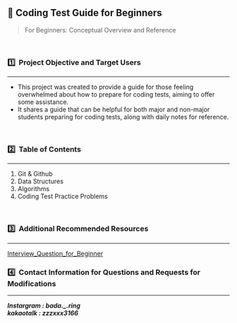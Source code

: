 ## 📌 Coding Test Guide for Beginners

> For Beginners: Conceptual Overview and Reference
> 
<br>

### 1️⃣  Project Objective and Target Users

---

- This project was created to provide a guide for those feeling overwhelmed about how to prepare for coding tests, aiming to offer some assistance.
- It shares a guide that can be helpful for both major and non-major students preparing for coding tests, along with daily notes for reference.
<br>

### 2️⃣  Table of Contents

---

1. Git & Github
2. Data Structures
3. Algorithms
4. Coding Test Practice Problems
<br>

### 3️⃣  Additional Recommended Resources

---
[Interview_Question_for_Beginner](https://github.com/JaeYeopHan/Interview_Question_for_Beginner?tab=readme-ov-file)
<br>

### 4️⃣  Contact Information for Questions and Requests for Modifications

---

***Instargram : bada._.ring <br>
kakaotalk : zzzxxx3166***
